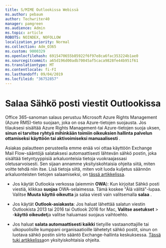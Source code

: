 ```yaml
---
title: S/MIME Outlookissa Webissä
ms.author: pebaum
author: Techwriter40
manager: pamgreen
ms.audience: Admin
ms.topic: article
ROBOTS: NOINDEX, NOFOLLOW
localization_priority: Normal
ms.collection: Adm_O365
ms.custom: 9000329
ms.openlocfilehash: 6915470655b85922f6f97e8ca6fac353224b1ae0
ms.sourcegitcommit: a65d196d00adb70045af5caca9828fe44b951f61
ms.translationtype: MT
ms.contentlocale: fi-FI
ms.lasthandoff: 09/04/2019
ms.locfileid: "36752857"
---
```

# <a name="encrypt-email-messages-in-outlook"></a>Salaa Sähkö posti viestit Outlookissa

Office 365-sanoman salaus perustuu Microsoft Azure Rights Management (Azure RMS)-tieto suojaan, joka on osa Azure-tietojen suojausta. Jos tilauksesi sisältää Azure Rights Management-tai Azure-tietojen suoja uksen, **sinun ei tarvitse ryhtyä mihinkään toimiin oikeuksien hallinta palvelun ottamiseksi käyttöön tai aktivoimiseksi manuaalisesti** .

Asiakas palautteen perusteella emme enää voi ottaa käyttöön Exchange Mail Flow-sääntöjä salataksesi automaattisesti lähtevän sähkö postin, joka sisältää tietyntyyppisiä arkaluonteisia tietoja vuokraajassasi oletusarvoisesti. Sen sijaan annamme yksityiskohtaisia ohjeita siitä, miten voitte tehdä niin itse. Lisä tietoja siitä, miten voit luoda kuljetus säännön arkaluonteisten tietojen salaamiseksi, on [tässä artikkelissa](https://aka.ms/OmeEtr).

- Jos käytät Outlookia verkossa (aiemmin **OWA**): Kun kirjoitat Sähkö posti viestiä, klikkaa **suojaa** OWA-selaimessa. Tämä koskee "Älä välitä"-lupaa. Valitse **Muuta käyttö oikeutta** ja salaa viesti vain valitsemalla **salaa** .

- Jos käytät **Outlook-asiakasta**: Jos haluat lähettää salatun viestin Outlookista 2013 tai 2016 tai Outlook 2016 for Mac, **Valitse asetukset** > -**käyttö oikeudet**ja valitse haluamasi suojaus vaihtoehto.

- Jos haluat **salata automaattisesti kaikki** tietyille vastaanottajille tai ulkopuolisille kumppani organisaatioille lähetetyt sähkö postit, sinun on luotava sähkö postin siirto sääntö Exchange-hallinta keskuksessa. [Tässä tuki artikkelissa](https://docs.microsoft.com/office365/securitycompliance/define-mail-flow-rules-to-encrypt-email#create-a-mail-flow-rule-to-encrypt-email-messages-with-the-new-ome-capabilities)on yksityiskohtaisia ohjeita.


